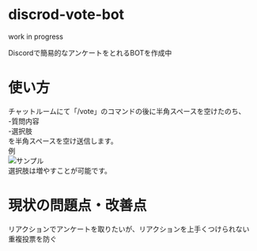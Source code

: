 # discrod-vote-bot
work in progress  

Discordで簡易的なアンケートをとれるBOTを作成中  
# 使い方  
チャットルームにて「/vote」のコマンドの後に半角スペースを空けたのち、  
-質問内容  
-選択肢  
を半角スペースを空け送信します。  
例  
![サンプル](https://user-images.githubusercontent.com/42764831/55631152-561db380-57f2-11e9-931a-8ad7b23811ca.PNG)  
選択肢は増やすことが可能です。  
# 現状の問題点・改善点  
リアクションでアンケートを取りたいが、リアクションを上手くつけられない  
重複投票を防ぐ  
